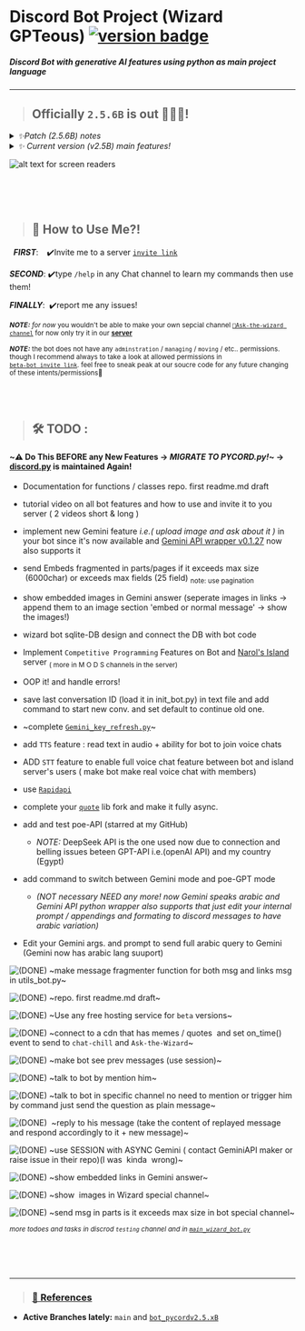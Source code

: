 
# __Discord Bot Project (Wizard GPTeous)__  [![version badge](https://img.shields.io/badge/Remote%20Host-v2.5.6B-green)](TODO)



##### _Discord Bot with generative AI features using python as main project language_

---


> ## Officially `2.5.6B` is out 🧙‍♂️🎊!


<details>
<summary><em>  ✨Patch (2.5.6B) notes </em> </summary>

* now wizy  lives on a home server running ♾️
* now wizy  supports partially DeepSeek R1 AI model 🐳
* and more!
* **Full Changelog**: https://github.com/orsnaro/Discord-Bot-Ai/compare/V2.5.5B...V2.5.6B
</details>

      
      
  

<details>
<summary><em>  ✨ Current version (v2.5B) main features! </em> </summary>
    
 * now understands your arabic messages! ( but still responds in English will respond in arabic __soon...__)

 * now can enjoy Mighty GPTeuos memes using `/BoringWizard` command

 * now can learn for the Wisest on [Discord's Lands](https://discord.com/invite/Y23B7R3FPq) using `/WiseWiz` command

 * now chat mode is live! get Wizy DeepSeeker answers in [`🟢🧙Ask-the-Wizard Channel`](https://discord.gg/ptAVHmrtJX)

 * now Bot sends random quotes and memes multiple times a day

 * now bot has basic voice commands e.g.(`/wizyjoin`/`/wizyleave`) commands

 * ~~fixed some bugs~~

* and more! (just type `/help`) 

 </details>


![ alt text for screen readers](./wizard_bot.ico "icon") 

</br>
</br>
</br>





> ##  🧙 How to Use Me?!

&ensp;***FIRST***: &ensp;&nbsp;✔️Invite me to a server  [`invite link`](https://discord.com/api/oauth2/authorize?client_id=1117540489365827594&permissions=69241357196993&redirect_uri=https%3A%2F%2Fdiscordapp.com%2Foauth2%2Fauthorize%3F%26client_id%3D1117540489365827594%26scope%3Dbot&response_type=code&scope=identify%20guilds%20gdm.join%20rpc.voice.read%20rpc.video.write%20rpc.activities.write%20messages.read%20applications.commands%20activities.read%20voice%20applications.commands.permissions.update%20dm_channels.read%20activities.write%20applications.store.update%20applications.builds.upload%20bot%20rpc.screenshare.read%20rpc.voice.write%20rpc%20guilds.join%20email%20role_connections.write%20relationships.read%20applications.entitlements%20applications.builds.read%20webhook.incoming%20rpc.screenshare.write%20rpc.video.read%20rpc.notifications.read%20guilds.members.read%20connections)

***SECOND***: ✔️type `/help` in any Chat channel to learn my commands then use them!
   
***FINALLY***: &nbsp;✔️report me any issues!
   
<sub> ***NOTE:*** _for now_ you wouldn't be able to make your own  sepcial channel [`🧙Ask-the-wizard channel`](https://discord.gg/ptAVHmrtJX) for now only try it in our [**server**](https://discord.com/invite/Y23B7R3FPq) </sub>

<sub> ***NOTE:*** the bot does not have any `adminstration` / `managing` / `moving` /  etc.. permissions. though I  recommend always to take a look at allowed permissions in <br> [`beta-bot invite link`](https://discord.com/api/oauth2/authorize?client_id=1117540489365827594&permissions=69241357196993&redirect_uri=https%3A%2F%2Fdiscordapp.com%2Foauth2%2Fauthorize%3F%26client_id%3D1117540489365827594%26scope%3Dbot&response_type=code&scope=identify%20guilds%20gdm.join%20rpc.voice.read%20rpc.video.write%20rpc.activities.write%20messages.read%20applications.commands%20activities.read%20voice%20applications.commands.permissions.update%20dm_channels.read%20activities.write%20applications.store.update%20applications.builds.upload%20bot%20rpc.screenshare.read%20rpc.voice.write%20rpc%20guilds.join%20email%20role_connections.write%20relationships.read%20applications.entitlements%20applications.builds.read%20webhook.incoming%20rpc.screenshare.write%20rpc.video.read%20rpc.notifications.read%20guilds.members.read%20connections). feel free to sneak peak at our soucre code for any future changing of these intents/permissions💙 </sub>


</br>
</br>


> ##  🛠 TODO :
#### ~⚠️ Do This BEFORE any New Features  &rarr;  *MIGRATE TO PYCORD.py!*~ -> [discord.py](https://github.com/Rapptz/discord.py)  is maintained Again!

*   Documentation for functions / classes repo. first readme.md draft
  
*   tutorial video on all bot features and how to use and invite it to you server ( 2 videos short & long  )


  
*   implement new Gemini feature _i.e.( upload image and ask about it )_ in your bot since it's now available and [Gemini API wrapper v0.1.27](https://github.com/dsdanielpark/Gemini-API/releases/tag/0.1.27) now also  supports it
  
    
*   send Embeds fragmented in parts/pages if it exceeds max size  (6000char) or exceeds max fields (25 field)  <sub>note: use pagination </sub>

*   show embedded images in Gemini answer (seperate images in links -> append them to an image section 'embed or normal message' -> show the images!)

*   wizard bot sqlite-DB  design and connect the DB with bot code
  
*   Implement `Competitive Programming` Features on Bot and [Narol's Island](https://discord.com/invite/Y23B7R3FPq) server  <sub>( more in  M O D S channels in the server)</sub>

*   OOP it!  and handle errors!

*   save last conversation ID (load it in init_bot.py) in text file and add command to start new conv. and set default  to continue old one.

*   ~complete [`Gemini_key_refresh.py`](./Gemini_key_refresh.py)~

*   add `TTS` feature : read text in audio + ability for bot to join voice chats

*   ADD `STT`  feature to enable full voice chat feature between bot and island server's users ( make bot make real voice chat with members)

* use [`Rapidapi`](https://rapidapi.com)

* complete your [`quote`](https://github.com/orsnaro/quote-async) lib fork and make it fully async.

*   add and test poe-API (starred at my GitHub)
     - _NOTE:_ DeepSeek API is the one used now due to connection and belling issues beteen GPT-API i.e.(openAI API) and my country (Egypt)

*   add command to switch between Gemini mode and poe-GPT mode
  
       *  _(NOT necessary  NEED any more! now Gemini speaks arabic and Gemini API python wrapper also supports that  just edit your internal prompt / appendings and formating to discord messages to have arabic variation)_
    
*   Edit your Gemini args. and prompt to send full arabic query to Gemini (Gemini now has arabic lang suuport)


![**(DONE)**](https://img.shields.io/badge/DONE-green?style=for-the-badge
)  ~make message fragmenter function for both msg and links msg in utils_bot.py~
  
 ![**(DONE)**](https://img.shields.io/badge/DONE-green?style=for-the-badge
) ~repo. first readme.md draft~

 ![**(DONE)**](https://img.shields.io/badge/DONE-green?style=for-the-badge
)   ~Use any free hosting service for `beta` versions~

 ![**(DONE)**](https://img.shields.io/badge/DONE-green?style=for-the-badge
) ~connect to a cdn that has memes / quotes  and set on_time() event to send to `chat-chill` and `Ask-the-Wizard`~

 ![**(DONE)**](https://img.shields.io/badge/DONE-green?style=for-the-badge
)   ~make bot see prev messages (use session)~

 ![**(DONE)**](https://img.shields.io/badge/DONE-green?style=for-the-badge
)
  ~talk to bot by mention him~  

 ![**(DONE)**](https://img.shields.io/badge/DONE-green?style=for-the-badge
)  ~talk to bot in specific channel no need to mention or trigger him by command just send the question as plain message~

 ![**(DONE)**](https://img.shields.io/badge/DONE-green?style=for-the-badge
)   ~reply to his message (take the content of replayed message and respond accordingly to it + new message)~

 ![**(DONE)**](https://img.shields.io/badge/DONE-green?style=for-the-badge
)  ~use SESSION with ASYNC Gemini ( contact GeminiAPI maker or raise issue in their repo)(I was  kinda  wrong)~

 ![**(DONE)**](https://img.shields.io/badge/DONE-green?style=for-the-badge
)  ~show embedded links in Gemini answer~

 ![**(DONE)**](https://img.shields.io/badge/DONE-green?style=for-the-badge
)  ~show  images in Wizard special channel~

 ![**(DONE)**](https://img.shields.io/badge/DONE-green?style=for-the-badge
)  ~send msg in parts is it exceeds max size in bot special channel~

<sub>  _more todoes and tasks in discrod `testing` channel and in [`main_wizard_bot.py`](./main_wizard_bot.py)_ </sub>



</br>
</br>
</br>




---
> ### [🧾 References ](./sources&refs.md)

  * **Active Branches lately:**  `main` and [`bot_pycordv2.5.xB`](https://github.com/orsnaro/Discord-Bot-Ai/edit/bot_pycordv2.5.xB)
